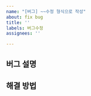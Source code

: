 ```yaml
---
name: "[버그] ~~수정 형식으로 작성"
about: fix bug
title: ''
labels: 버그수정
assignees: ''

---
```


## 버그 설명

## 해결 방법
